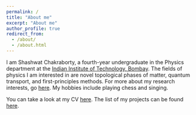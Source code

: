 ```yaml
---
permalink: /
title: "About me"
excerpt: "About me"
author_profile: true
redirect_from: 
  - /about/
  - /about.html
---
```

I am Shashwat Chakraborty, a fourth-year undergraduate in the Physics department at the [Indian Institute of Technology, Bombay](https://www.iitb.ac.in/en/about-iit-bombay). The fields of physics I am interested in are novel topological phases of matter, quantum transport, and first-principles methods. For more about my research interests, go [here](https://shashawtchakraborty.github.io/research/). My hobbies include playing chess and singing.

You can take a look at my CV [here](https://ShashwatChakraborty.github.io/files/CV_sem6-3.pdf). The list of my projects can be found [here](https://devashish-shah.github.io/projects/).


 

